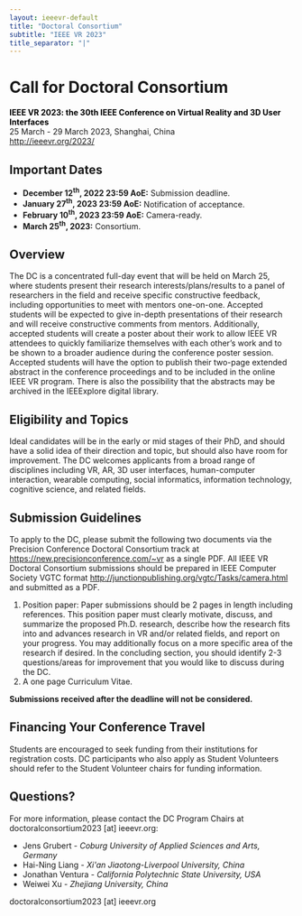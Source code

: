 ```yaml
---
layout: ieeevr-default
title: "Doctoral Consortium"
subtitle: "IEEE VR 2023"
title_separator: "|"
---
```




<!-- <div>
    <p>
        More information coming soon, please watch this space.
    </p>
</div> -->

<div>
    <h1 id="cfp-doctoral-cosortium">Call for Doctoral Consortium</h1>
    <p>
        <strong style="color: black">IEEE VR 2023: the 30th IEEE Conference on Virtual Reality and 3D User Interfaces</strong>
    <br /> 
    25 March - 29 March 2023, Shanghai, China
    <br />
        <a href="http://ieeevr.org/2023/">http://ieeevr.org/2023/</a>
    </p>
    <h2 id="important-dates"> Important Dates </h2>
    <ul>
        <li><b>December 12<sup>th</sup>, 2022 23:59 AoE:</b> Submission deadline.</li>
        <li><b>January 27<sup>th</sup>, 2023 23:59 AoE:</b> Notification of acceptance.</li>
        <li><b>February 10<sup>th</sup>, 2023 23:59 AoE:</b> Camera-ready.</li>
        <li><b>March 25<sup>th</sup>, 2023:</b> Consortium.</li>
    </ul>
    <h2 id="Overview">Overview</h2>
    <p>
        The DC is a concentrated full-day event that will be held on March 25, where students present their research interests/plans/results to a panel of researchers in the field and receive specific constructive feedback, including opportunities to meet with mentors one-on-one. Accepted students will be expected to give in-depth presentations of their research and will receive constructive comments from mentors. Additionally, accepted students will create a poster about their work to allow IEEE VR attendees to quickly familiarize themselves with each other’s work and to be shown to a broader audience during the conference poster session. Accepted students will have the option to publish their two-page extended abstract in the conference proceedings and to be included in the online IEEE VR program. There is also the possibility that the abstracts may be archived in the IEEExplore digital library.
    </p>
    <h2 id="Eligibility-and-topics">Eligibility and Topics</h2>
    <p>
        Ideal candidates will be in the early or mid stages of their PhD, and should have a solid idea of their direction and topic, but should also have room for improvement. The DC welcomes applicants from a broad range of disciplines including VR, AR, 3D user interfaces, human-computer interaction, wearable computing, social informatics, information technology, cognitive science, and related fields.
    </p>
    <h2 id="submission-guidelines">Submission Guidelines</h2>
    <p>
        To apply to the DC, please submit the following two documents via the Precision Conference
        Doctoral Consortium track at <a href="https://new.precisionconference.com/~vr">https://new.precisionconference.com/~vr</a> as a single PDF. All IEEE
        VR Doctoral Consortium submissions should be prepared in IEEE Computer Society VGTC format 
        <a href="http://junctionpublishing.org/vgtc/Tasks/camera.html">http://junctionpublishing.org/vgtc/Tasks/camera.html</a> and submitted as a PDF.
        <ol>
            <li>Position paper: Paper submissions should be 2 pages in length including references. This position paper must clearly motivate, discuss, and summarize the proposed Ph.D. research, describe how the research fits into and advances research in VR and/or related fields, and report on your progress. You may additionally focus on a more specific area of the research if desired. In the concluding section, you should identify 2-3 questions/areas for improvement that you would like to discuss during the DC.</li>
            <li>A one page Curriculum Vitae.</li>
        </ol>
        <div class="notice--info" style="background-color: $theme-yellow ! important; color: $theme-text ! important;">
            <b class="notice--text" style="background-color: $theme-yellow ! important; color: $theme-text ! important;">Submissions received after the deadline will not be considered.</b>
        </div>
    </p>
    <h2 id="financing">Financing Your Conference Travel</h2>
    <p>
        Students are encouraged to seek funding from their institutions for registration costs. DC participants who also apply as Student Volunteers should refer to the Student Volunteer chairs for funding information. 
    </p>
    <h2 id="contact">Questions?</h2>
    <p>
        For more information, please contact the DC Program Chairs at doctoralconsortium2023 [at] ieeevr.org:
        <ul>
            <li>Jens Grubert - <i>Coburg University of Applied Sciences and Arts, Germany</i></li>
            <li>Hai-Ning Liang - <i>Xi'an Jiaotong-Liverpool University, China</i></li>
            <li>Jonathan Ventura - <i>California Polytechnic State University, USA</i></li>
            <li>Weiwei Xu - <i>Zhejiang University, China</i></li>
        </ul>
        doctoralconsortium2023 [at] ieeevr.org
    </p>

</div>

